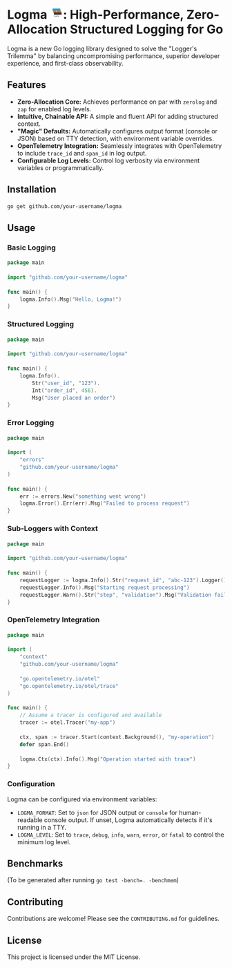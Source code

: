 # Logma <img src="logma_logo.svg" alt="Logma Logo" width="30" height="30">: High-Performance, Zero-Allocation Structured Logging for Go

Logma is a new Go logging library designed to solve the "Logger's Trilemma" by balancing uncompromising performance, superior developer experience, and first-class observability.

## Features

- **Zero-Allocation Core:** Achieves performance on par with `zerolog` and `zap` for enabled log levels.
- **Intuitive, Chainable API:** A simple and fluent API for adding structured context.
- **"Magic" Defaults:** Automatically configures output format (console or JSON) based on TTY detection, with environment variable overrides.
- **OpenTelemetry Integration:** Seamlessly integrates with OpenTelemetry to include `trace_id` and `span_id` in log output.
- **Configurable Log Levels:** Control log verbosity via environment variables or programmatically.

## Installation

```bash
go get github.com/your-username/logma
```

## Usage

### Basic Logging

```go
package main

import "github.com/your-username/logma"

func main() {
	logma.Info().Msg("Hello, Logma!")
}
```

### Structured Logging

```go
package main

import "github.com/your-username/logma"

func main() {
	logma.Info().
		Str("user_id", "123").
		Int("order_id", 456).
		Msg("User placed an order")
}
```

### Error Logging

```go
package main

import (
	"errors"
	"github.com/your-username/logma"
)

func main() {
	err := errors.New("something went wrong")
	logma.Error().Err(err).Msg("Failed to process request")
}
```

### Sub-Loggers with Context

```go
package main

import "github.com/your-username/logma"

func main() {
	requestLogger := logma.Info().Str("request_id", "abc-123").Logger()
	requestLogger.Info().Msg("Starting request processing")
	requestLogger.Warn().Str("step", "validation").Msg("Validation failed")
}
```

### OpenTelemetry Integration

```go
package main

import (
	"context"
	"github.com/your-username/logma"

	"go.opentelemetry.io/otel"
	"go.opentelemetry.io/otel/trace"
)

func main() {
	// Assume a tracer is configured and available
	tracer := otel.Tracer("my-app")

	ctx, span := tracer.Start(context.Background(), "my-operation")
	defer span.End()

	logma.Ctx(ctx).Info().Msg("Operation started with trace")
}
```

### Configuration

Logma can be configured via environment variables:

- `LOGMA_FORMAT`: Set to `json` for JSON output or `console` for human-readable console output. If unset, Logma automatically detects if it's running in a TTY.
- `LOGMA_LEVEL`: Set to `trace`, `debug`, `info`, `warn`, `error`, or `fatal` to control the minimum log level.

## Benchmarks

(To be generated after running `go test -bench=. -benchmem`)

## Contributing

Contributions are welcome! Please see the `CONTRIBUTING.md` for guidelines.

## License

This project is licensed under the MIT License.
